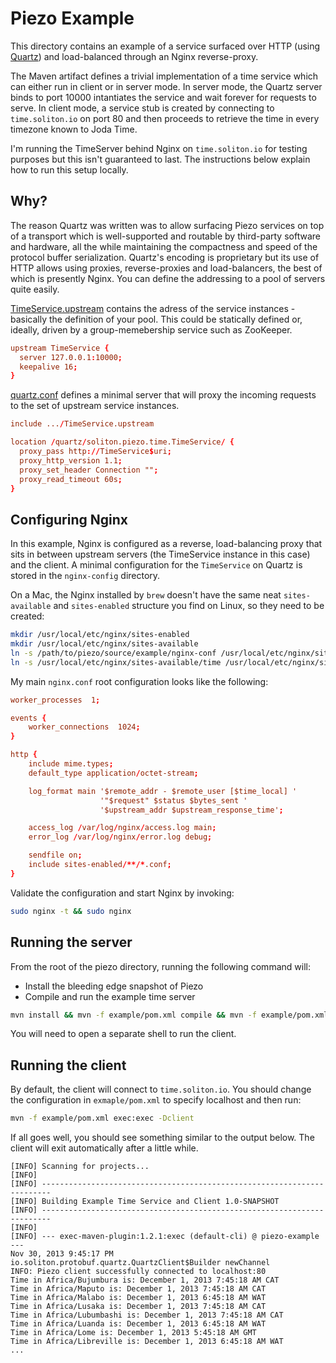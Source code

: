 Piezo Example
=============

This directory contains an example of a service surfaced over HTTP (using [Quartz](http://soliton.io/piezo/apidocs/io/soliton/protobuf/quartz/package-summary.html)) and load-balanced through an Nginx reverse-proxy.

The Maven artifact defines a trivial implementation of a time service which can either run in client or in server mode. In server mode, the Quartz server binds to port 10000 intantiates the service and wait forever for requests to serve. In client mode, a service stub is created by connecting to `time.soliton.io` on port 80 and then proceeds to retrieve the time in every timezone known to Joda Time.

I'm running the TimeServer behind Nginx on `time.soliton.io` for testing purposes but this isn't guaranteed to last. The instructions below explain how to run this setup locally.

Why?
----

The reason Quartz was written was to allow surfacing Piezo services on top of a transport which is well-supported and routable by third-party software and hardware, all the while maintaining the compactness and speed of the protocol buffer serialization. Quartz's encoding is proprietary but its use of HTTP allows using proxies, reverse-proxies and load-balancers, the best of which is presently Nginx. You can define the addressing to a pool of servers quite easily.

[TimeService.upstream](https://github.com/jsilland/piezo/blob/master/example/nginx-config/TimeService.upstream) contains the adress of the service instances - basically the definition of your pool. This could be statically defined or, ideally, driven by a group-memebership service such as ZooKeeper.

```conf
upstream TimeService {
  server 127.0.0.1:10000;
  keepalive 16;
}
```

[quartz.conf](https://github.com/jsilland/piezo/blob/master/example/nginx-config/quartz.conf) defines a minimal server that will proxy the incoming requests to the set of upstream service instances.

```conf
include .../TimeService.upstream

location /quartz/soliton.piezo.time.TimeService/ {
  proxy_pass http://TimeService$uri;
  proxy_http_version 1.1;
  proxy_set_header Connection "";
  proxy_read_timeout 60s;
}
```

Configuring Nginx
-----------------

In this example, Nginx is configured as a reverse, load-balancing proxy that sits in between upstream servers (the TimeService instance in this case) and the client. A minimal configuration for the `TimeService` on Quartz is stored in the `nginx-config` directory.

On a Mac, the Nginx installed by `brew` doesn't have the same neat `sites-available` and `sites-enabled` structure you find on Linux, so they need to be created:

```sh
mkdir /usr/local/etc/nginx/sites-enabled
mkdir /usr/local/etc/nginx/sites-available
ln -s /path/to/piezo/source/example/nginx-conf /usr/local/etc/nginx/sites-available/time
ln -s /usr/local/etc/nginx/sites-available/time /usr/local/etc/nginx/sites-enabled/time
```

My main `nginx.conf` root configuration looks like the following:

```conf
worker_processes  1;

events {
    worker_connections  1024;
}

http {
    include mime.types;
    default_type application/octet-stream;

    log_format main '$remote_addr - $remote_user [$time_local] '
                    '"$request" $status $bytes_sent '
                    '$upstream_addr $upstream_response_time';

    access_log /var/log/nginx/access.log main;
    error_log /var/log/nginx/error.log debug;

    sendfile on;
    include sites-enabled/**/*.conf;
}
```

Validate the configuration and start Nginx by invoking:

```sh
sudo nginx -t && sudo nginx
```

Running the server
------------------

From the root of the piezo directory, running the following command will:

- Install the bleeding edge snapshot of Piezo
- Compile and run the example time server

```sh
mvn install && mvn -f example/pom.xml compile && mvn -f example/pom.xml exec:exec -Dserver
```

You will need to open a separate shell to run the client.

Running the client
------------------

By default, the client will connect to `time.soliton.io`. You should change the configuration in `exmaple/pom.xml` to specify localhost and then run:

```sh
mvn -f example/pom.xml exec:exec -Dclient
```

If all goes well, you should see something similar to the output below. The client will exit automatically after a little while.

```
[INFO] Scanning for projects...
[INFO]                                                                         
[INFO] ------------------------------------------------------------------------
[INFO] Building Example Time Service and Client 1.0-SNAPSHOT
[INFO] ------------------------------------------------------------------------
[INFO] 
[INFO] --- exec-maven-plugin:1.2.1:exec (default-cli) @ piezo-example ---
Nov 30, 2013 9:45:17 PM io.soliton.protobuf.quartz.QuartzClient$Builder newChannel
INFO: Piezo client successfully connected to localhost:80
Time in Africa/Bujumbura is: December 1, 2013 7:45:18 AM CAT
Time in Africa/Maputo is: December 1, 2013 7:45:18 AM CAT
Time in Africa/Malabo is: December 1, 2013 6:45:18 AM WAT
Time in Africa/Lusaka is: December 1, 2013 7:45:18 AM CAT
Time in Africa/Lubumbashi is: December 1, 2013 7:45:18 AM CAT
Time in Africa/Luanda is: December 1, 2013 6:45:18 AM WAT
Time in Africa/Lome is: December 1, 2013 5:45:18 AM GMT
Time in Africa/Libreville is: December 1, 2013 6:45:18 AM WAT
...
```
